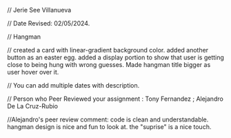 // Jerie See Villanueva

 // Date Revised: 02/05/2024. 

 // Hangman

 // created a card with linear-gradient background color. added another button as an easter egg. added a display portion to show that user 
 is getting close to being hung with wrong guesses. Made hangman title bigger as user hover over it.

 // You can add multiple dates with description.

// Person who Peer Reviewed your assignment : Tony Fernandez ; Alejandro De La Cruz-Rubio

//Alejandro's peer review comment: code is clean and understandable. hangman design is nice and fun to look at. the "suprise" is a nice touch.

